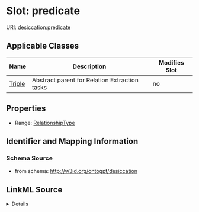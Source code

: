 

# Slot: predicate

URI: [desiccation:predicate](http://w3id.org/ontogpt/desiccationpredicate)



<!-- no inheritance hierarchy -->





## Applicable Classes

| Name | Description | Modifies Slot |
| --- | --- | --- |
| [Triple](Triple.md) | Abstract parent for Relation Extraction tasks |  no  |







## Properties

* Range: [RelationshipType](RelationshipType.md)





## Identifier and Mapping Information







### Schema Source


* from schema: http://w3id.org/ontogpt/desiccation




## LinkML Source

<details>
```yaml
name: predicate
from_schema: http://w3id.org/ontogpt/desiccation
rank: 1000
alias: predicate
owner: Triple
domain_of:
- Triple
range: RelationshipType

```
</details>